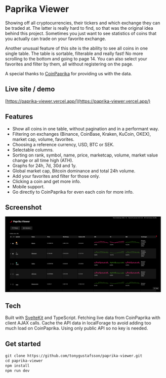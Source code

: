# Paprika Viewer

Showing off all cryptocurrencies, their tickers and which exchange they can be traded at. The latter is really hard to find, so that was the original idea behind this project. Sometimes you just want to see statistics of coins that you actually can trade on your favorite exchange.

Another unusual feature of this site is the ability to see all coins in one single table. The table is sortable, filterable and really fast! No more scrolling to the bottom and going to page 14. You can also select your favorites and filter by them, all without registering on the page.

A special thanks to [CoinPaprika](https://coinpaprika.com/) for providing us with the data.

## Live site / demo

[https://paprika-viewer.vercel.app/](https://paprika-viewer.vercel.app/)

## Features

- Show all coins in one table, without pagination and in a performant way.
- Filtering on exchanges (Binance, CoinBase, Kraken, KuCoin, OKEX), market cap, volume, favorites.
- Choosing a reference currency, USD, BTC or SEK.
- Selectable columns.
- Sorting on rank, symbol, name, price, marketcap, volume, market value change or all time high (ATH).
- Graphs for 24h, 7d, 30d and 1y.
- Global market cap, Bitcoin dominance and total 24h volume.
- Add your favorites and filter for those only.
- Clicking a coin and get more info.
- Mobile support.
- Go directly to CoinPaprika for even each coin for more info.

## Screenshot

![Paprika Viewer](paprika-viewer.png 'Paprika Viewer')

## Tech

Built with [SvelteKit](https://kit.svelte.dev/) and TypeScript. Fetching live data from CoinPaprika with client AJAX calls.
Cache the API data in localForage to avoid adding too much load on CoinPaprika.
Using only public API so no key is needed.

## Get started

```
git clone https://github.com/tonygustafsson/paprika-viewer.git
cd paprika-viewer
npm install
npm run dev
```

